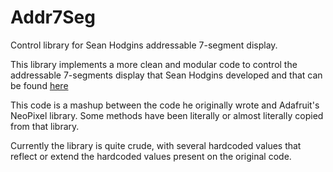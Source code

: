 # Addr7Seg
Control library for Sean Hodgins addressable 7-segment display.

This library implements a more clean and modular code to control the 
addressable 7-segments display that Sean Hodgins developed and that can 
be found [here](https://www.hackster.io/seanhodgins/addressable-7-segment-displays-26bbfb)

This code is a mashup between the code he originally wrote and Adafruit's NeoPixel library. Some methods have been literally or almost literally copied from that library.

Currently the library is quite crude, with several hardcoded values that reflect or extend the hardcoded values present on the original code.
